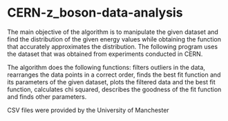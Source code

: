 # CERN-z_boson-data-analysis

The main objective of the algorithm is to manipulate the given dataset and find 
the distribution of the given energy values while obtaining the function that accurately approximates the distribution.
The following program uses the dataset that was obtained from experiments conducted in CERN.

The algorithm does the following functions:
filters outliers in the data, 
rearranges the data points in a correct order, 
finds the best fit function and its parameters of the given dataset, 
plots the filtered data and the best fit function, 
calculates chi squared, describes the goodness of the fit function and finds other parameters.

CSV files were provided by the University of Manchester
